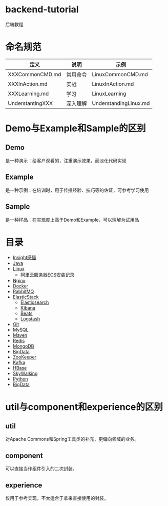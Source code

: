 # backend-tutorial
后端教程



# 命名规范

| 定义             | 说明     | 示例                  |
| ---------------- | -------- | --------------------- |
| XXXCommonCMD.md  | 常用命令 | LinuxCommonCMD.md     |
| XXXInAction.md   | 实战     | LinuxInAction.md      |
| XXXLearning.md   | 学习     | LinuxLearning         |
| UnderstantingXXX | 深入理解 | UnderstandingLinux.md |

# Demo与Example和Sample的区别

## Demo

是一种演示：给客户观看的，注重演示效果，而淡化代码实现

## Example

是一种示例：在培训时，用于传授经验、技巧等的佐证，可参考学习使用

## Sample

是一种样品：在实现度上高于Demo和Example，可以理解为试用品

# 目录

- [Insight感悟](https://github.com/EmonCodingBackEnd/backend-tutorial/tree/master/tutorials/Insight)
- [Java](https://github.com/EmonCodingBackEnd/backend-tutorial/tree/master/tutorials/Java)
- [Linux](https://github.com/EmonCodingBackEnd/backend-tutorial/tree/master/tutorials/Linux)
    - [阿里云服务器ECS安装记录](https://github.com/EmonCodingBackEnd/backend-tutorial/tree/master/tutorials/Linux/Ali%20Cloud)
- [Nginx](https://github.com/EmonCodingBackEnd/backend-tutorial/tree/master/tutorials/Nginx)
- [Docker](https://github.com/EmonCodingBackEnd/backend-tutorial/tree/master/tutorials/Docker)
- [RabbitMQ](https://github.com/EmonCodingBackEnd/backend-tutorial/tree/master/tutorials/RabbitMQ)
- [ElasticStack](https://github.com/EmonCodingBackEnd/backend-tutorial/tree/master/tutorials/ElasticStack)
  - [Elasticsearch](https://github.com/EmonCodingBackEnd/backend-tutorial/tree/master/tutorials/ElasticStack/Elasticsearch)
  - [Kibana](https://github.com/EmonCodingBackEnd/backend-tutorial/tree/master/tutorials/ElasticStack/Kibana)
  - [Beats](https://github.com/EmonCodingBackEnd/backend-tutorial/tree/master/tutorials/ElasticStack/Beats)
  - [Logstash](https://github.com/EmonCodingBackEnd/backend-tutorial/tree/master/tutorials/ElasticStack/Logstash)
- [Git](https://github.com/EmonCodingBackEnd/backend-tutorial/tree/master/tutorials/Git)
- [MySQL](https://github.com/EmonCodingBackEnd/backend-tutorial/tree/master/tutorials/MySQL)
- [Maven](https://github.com/EmonCodingBackEnd/backend-tutorial/blob/master/tutorials/Maven/MavenInAction.md)
- [Redis](https://github.com/EmonCodingBackEnd/backend-tutorial/tree/master/tutorials/Redis)
- [MongoDB](https://github.com/EmonCodingBackEnd/backend-tutorial/tree/master/tutorials/MongoDB)
- [BigData](https://github.com/EmonCodingBackEnd/backend-tutorial/blob/master/tutorials/BigData)
- [ZooKeeper](https://github.com/EmonCodingBackEnd/backend-tutorial/blob/master/tutorials/ZooKeeper)
- [Kafka](https://github.com/EmonCodingBackEnd/backend-tutorial/blob/master/tutorials/Kafka)
- [HBase](https://github.com/EmonCodingBackEnd/backend-tutorial/tree/master/tutorials/HBase)
- [SkyWalking](https://github.com/EmonCodingBackEnd/backend-tutorial/tree/master/tutorials/SkyWalking)
- [Python](https://github.com/EmonCodingBackEnd/backend-tutorial/tree/master/tutorials/Python)
- [BigData](https://github.com/EmonCodingBackEnd/backend-tutorial/tree/master/tutorials/BigData)





# util与component和experience的区别

## util

对Apache Commons和Spring工具类的补充，更偏向领域的业务。

## component

可以直接当作组件引入的二次封装。

## experience

仅用于参考实现，不太适合于拿来直接使用的封装。